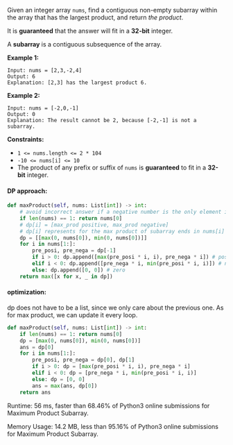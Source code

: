 Given an integer array `nums`, find a contiguous non-empty subarray within the array that has the largest product, and return *the product*.

It is **guaranteed** that the answer will fit in a **32-bit** integer.

A **subarray** is a contiguous subsequence of the array.

 

**Example 1:**

```
Input: nums = [2,3,-2,4]
Output: 6
Explanation: [2,3] has the largest product 6.
```

**Example 2:**

```
Input: nums = [-2,0,-1]
Output: 0
Explanation: The result cannot be 2, because [-2,-1] is not a subarray.
```

 

**Constraints:**

- `1 <= nums.length <= 2 * 104`
- `-10 <= nums[i] <= 10`
- The product of any prefix or suffix of `nums` is **guaranteed** to fit in a **32-bit** integer.

#### DP approach:

```python
def maxProduct(self, nums: List[int]) -> int:
    # avoid incorrect answer if a negative number is the only element in input list
    if len(nums) == 1: return nums[0] 
    # dp[i] = [max_prod positive, max_prod negative]
    # dp[i] represents for the max product of subarray ends in nums[i]
    dp = [[max(0, nums[0]), min(0, nums[0])]]
    for i in nums[1:]:
        pre_posi, pre_nega = dp[-1]
        if i > 0: dp.append([max(pre_posi * i, i), pre_nega * i]) # positive number
        elif i < 0: dp.append([pre_nega * i, min(pre_posi * i, i)]) # negative
        else: dp.append([0, 0]) # zero
    return max([x for x, _ in dp])
```

#### optimization:

dp does not have to be a list, since we only care about the previous one. As for max product, we can update it every loop.

```python
def maxProduct(self, nums: List[int]) -> int:    
    if len(nums) == 1: return nums[0] 
    dp = [max(0, nums[0]), min(0, nums[0])]
    ans = dp[0]
    for i in nums[1:]:
        pre_posi, pre_nega = dp[0], dp[1]
        if i > 0: dp = [max(pre_posi * i, i), pre_nega * i]
        elif i < 0: dp = [pre_nega * i, min(pre_posi * i, i)]
        else: dp = [0, 0]
        ans = max(ans, dp[0])
    return ans
```

Runtime: 56 ms, faster than 68.46% of Python3 online submissions for Maximum Product Subarray.

Memory Usage: 14.2 MB, less than 95.16% of Python3 online submissions for Maximum Product Subarray.